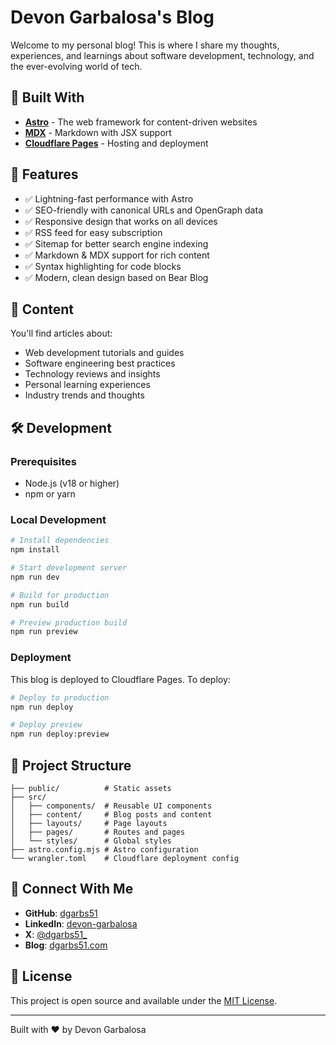 # Devon Garbalosa's Blog

Welcome to my personal blog! This is where I share my thoughts, experiences, and learnings about software development, technology, and the ever-evolving world of tech.

## 🚀 Built With

- **[Astro](https://astro.build/)** - The web framework for content-driven websites
- **[MDX](https://mdxjs.com/)** - Markdown with JSX support
- **[Cloudflare Pages](https://pages.cloudflare.com/)** - Hosting and deployment

## 🌟 Features

- ✅ Lightning-fast performance with Astro
- ✅ SEO-friendly with canonical URLs and OpenGraph data
- ✅ Responsive design that works on all devices
- ✅ RSS feed for easy subscription
- ✅ Sitemap for better search engine indexing
- ✅ Markdown & MDX support for rich content
- ✅ Syntax highlighting for code blocks
- ✅ Modern, clean design based on Bear Blog

## 📝 Content

You'll find articles about:
- Web development tutorials and guides
- Software engineering best practices
- Technology reviews and insights
- Personal learning experiences
- Industry trends and thoughts

## 🛠️ Development

### Prerequisites
- Node.js (v18 or higher)
- npm or yarn

### Local Development

```bash
# Install dependencies
npm install

# Start development server
npm run dev

# Build for production
npm run build

# Preview production build
npm run preview
```

### Deployment

This blog is deployed to Cloudflare Pages. To deploy:

```bash
# Deploy to production
npm run deploy

# Deploy preview
npm run deploy:preview
```

## 📁 Project Structure

```
├── public/          # Static assets
├── src/
│   ├── components/  # Reusable UI components
│   ├── content/     # Blog posts and content
│   ├── layouts/     # Page layouts
│   ├── pages/       # Routes and pages
│   └── styles/      # Global styles
├── astro.config.mjs # Astro configuration
└── wrangler.toml    # Cloudflare deployment config
```

## 🤝 Connect With Me

- **GitHub**: [dgarbs51](https://github.com/dgarbs51)
- **LinkedIn**: [devon-garbalosa](https://www.linkedin.com/in/devon-garbalosa/)
- **X**: [@dgarbs51_](https://x.com/dgarbs51_)
- **Blog**: [dgarbs51.com](https://dgarbs51.com)

## 📄 License

This project is open source and available under the [MIT License](LICENSE).

---

Built with ❤️ by Devon Garbalosa
